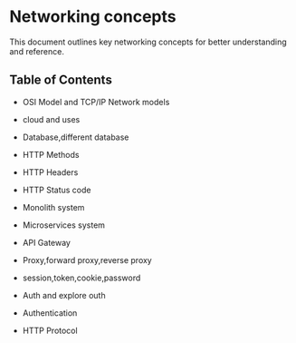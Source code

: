 # Networking concepts


This document outlines key networking concepts for better understanding and reference.

## Table of Contents

- OSI Model and TCP/IP Network models

- cloud and uses

- Database,different database

- HTTP Methods

- HTTP Headers

- HTTP Status code

- Monolith system

- Microservices system

- API Gateway

- Proxy,forward proxy,reverse proxy

- session,token,cookie,password

- Auth and explore outh

- Authentication 

- HTTP Protocol

  
